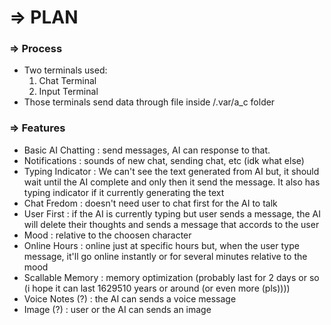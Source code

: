 # => PLAN

### => Process
- Two terminals used:
	1. Chat  Terminal
	2. Input Terminal
- Those terminals send data through file inside /.var/a_c folder


### => Features
- Basic AI Chatting		: send messages, AI can response to that.
- Notifications 		: sounds of new chat, sending chat, etc (idk what else)
- Typing Indicator		: We can't see the text generated from AI but, it should wait until the AI complete and only then it send the message. It also has typing indicator if it currently generating the text
- Chat Fredom 			: doesn't need user to chat first for the AI to talk
- User First			: if the AI is currently typing but user sends a message, the AI will delete their thoughts and sends a message that accords to the user
- Mood 					: relative to the choosen character
- Online Hours			: online just at specific hours but, when the user type message, it'll go online instantly or for several minutes relative to the mood
- Scallable Memory 		: memory optimization (probably last for 2 days or so (i hope it can last 1629510 years or around (or even more (pls))))
- Voice Notes (?)		: the AI can sends a voice message
- Image (?)				: user or the AI can sends an image
